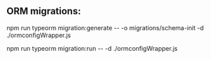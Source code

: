 ## ORM migrations:

npm run typeorm migration:generate -- -o migrations/schema-init -d ./ormconfigWrapper.js 

npm run typeorm migration:run -- -d ./ormconfigWrapper.js
